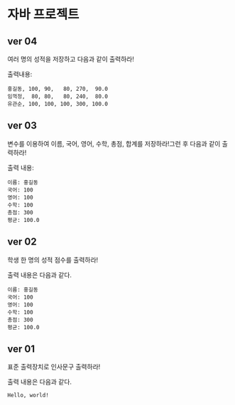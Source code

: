 # 자바 프로젝트
## ver 04
여러 명의 성적을 저장하고 다음과 같이 출력하라!

출력내용:
```
홍길동, 100, 90,   80, 270,  90.0
임꺽정,  80, 80,   80, 240,  80.0
유관순, 100, 100, 100, 300, 100.0
```

## ver 03
변수를 이용하여 이름, 국어, 영어, 수학, 총점, 합계를 저장하라!그런 후 다음과 같이 출력하라!

출력 내용:
```
이름: 홍길동
국어: 100
영어: 100
수학: 100
총점: 300
평균: 100.0
```


## ver 02
학생 한 명의 성적 점수를 출력하라!

출력 내용은 다음과 같다.
```
이름: 홍길동
국어: 100
영어: 100
수학: 100
총점: 300
평균: 100.0
```
## ver 01
표준 출력장치로 인사문구 출력하라!

출력 내용은 다음과 같다.
```
Hello, world!
```
